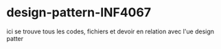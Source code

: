 # design-pattern-INF4067
ici se trouve tous les codes, fichiers et devoir en relation avec l'ue design patter
